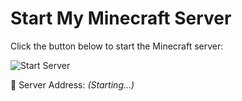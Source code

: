 # Start My Minecraft Server

Click the button below to start the Minecraft server:

![Start Server](https://github.com/programfiles86/lhor/actions/workflows/start-server.yml)

🔗 Server Address: _(Starting...)_
